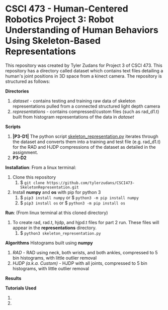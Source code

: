 # CSCI 473 - Human-Centered Robotics Project 3: Robot Understanding of Human Behaviors Using Skeleton-Based Representations
This repository was created by Tyler Zudans for Project 3 of CSCI 473. This repository has a directory called dataset which contains text files detailing a human's joint positions in 3D space from a kinect camera. The repository is structured as follows:

**Directories**

1. *dataset* - contains testing and training raw data of skeleton representations pulled from a connected structured light depth camera
1. *representations* - contains compressed/custom files (such as rad_d1.t) built from histogram representations of the data in *dataset*

**Scripts**

1. **|P3-D1|** The python script [skeleton_representation.py](https://github.com/tylerzudans/CSCI473-SkeletonRepresentation/blob/master/skeleton_representation.py) iterates through the dataset and converts them into a training and test file (e.g. rad_d1.t) for the RAD and HJDP compressions of the dataset as detailed in the assignment.
1. **P3-D2**

**Installation**:
From a linux terminal:
1. Clone this repository
   1. $ `git clone https://github.com/tylerzudans/CSCI473-SkeletonRepresentation.git`
1. Install **numpy** and **os** with pip for python 3
   1. $ `pip3 install numpy` or $ `python3 -m pip install numpy`
   1. $ `pip3 install os` or $ `python3 -m pip install os`

**Run**:
(From linux terminal at this cloned directory)

1. To create rad, rad.t, hjdp, and hjpd.t files for part 2 run. These files will appear in the **representations** directory.
   1. $ `python3 skeleton_representation.py`

**Algorithms**
Histograms built using **numpy**
1. *RAD* - RAD using neck, both wrists, and both ankles, compressed to 5 bin histograms, with little outlier removal
1. *HJDP (a.k.a. Custom)* - HJDP with all joints, compressed to 5 bin histograms, with little outlier removal

**Results**


**Tutorials Used**

1. 
1.
